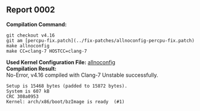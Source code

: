 ## Report 0002 #  
**Compilation Command:**
```
git checkout v4.16
git am [percpu-fix.patch](../fix-patches/allnoconfig-percpu-fix.patch)
make allnoconfig
make CC=clang-7 HOSTCC=clang-7
```  
**Used Kernel Configuration File:** [allnoconfig](../../../config-files/v4.16/allnoconfig)   
**Compilation Result:**  
No-Error, v4.16 compiled with Clang-7 Unstable successfully.  
```
Setup is 15468 bytes (padded to 15872 bytes).
System is 607 kB
CRC 308a0953
Kernel: arch/x86/boot/bzImage is ready  (#1)
```  
